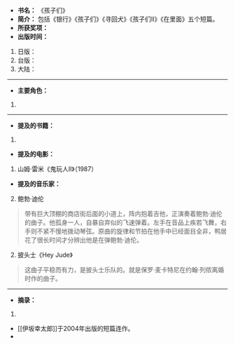 
- **书名：** 《孩子们》
- **简介：** 包括《银行》《孩子们》《寻回犬》《孩子们II》《在里面》五个短篇。
- **所获奖项：** 
- **出版时间：** 
1. 日版：
2. 台版：
3. 大陆：

---

- **主要角色：**

1. 

---

- **提及的书籍：** 
1. 

- **提及的电影：** 

1. 山姆·雷米《鬼玩人II》（1987）

- **提及的音乐家：** 

2. 鲍勃·迪伦

> 带有巨大顶棚的商店街后面的小道上，阵内抱着吉他，正演奏着鲍勃·迪伦的曲子。他孤身一人，自暴自弃似的飞速弹着。左手在音品上疾若飞舞，右手则不紧不慢地拨动琴弦。原曲的旋律和节拍在他手中已经面目全非，鸭居花了很长时间才分辨出他是在弹鲍勃·迪伦。

2. 披头士《Hey Jude》

> 这曲子平稳而有力，是披头士乐队的。就是保罗·麦卡特尼在约翰·列侬离婚时作的曲子。



---

- **摘录：** 

1. 


- [[伊坂幸太郎]]于2004年出版的短篇连作。
- 